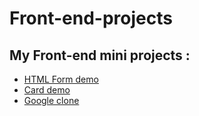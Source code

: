 # Front-end-projects
## My Front-end mini projects :
* [HTML Form demo](https://warisalam.github.io/Front-end-projects/HTML-Form/)
* [Card demo](https://warisalam.github.io/Front-end-projects/card/)
* [Google clone](https://warisalam.github.io/Front-end-projects/google-clone/)

